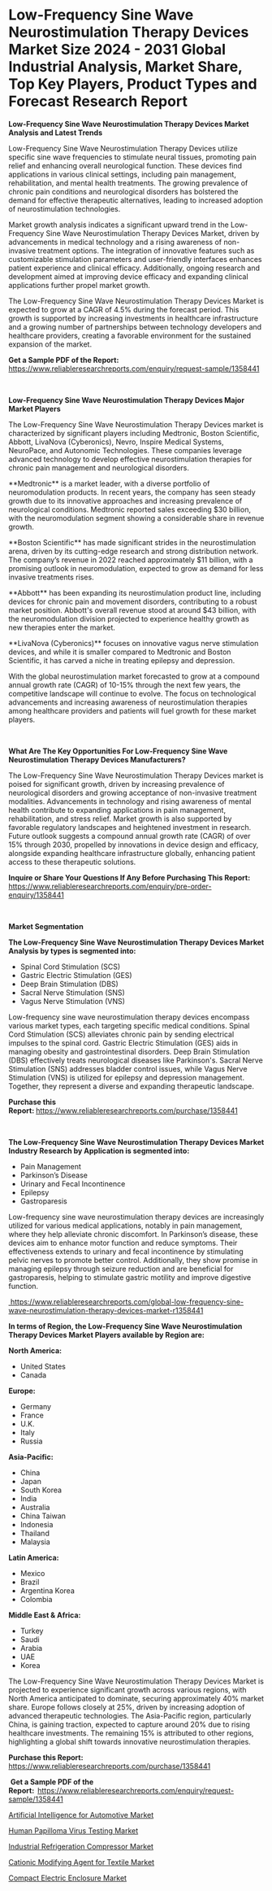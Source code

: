 <p><h1>Low-Frequency Sine Wave Neurostimulation Therapy Devices Market Size 2024 - 2031 Global Industrial Analysis, Market Share, Top Key Players, Product Types and Forecast Research Report</h1></p><p><strong>Low-Frequency Sine Wave Neurostimulation Therapy Devices Market Analysis and Latest Trends</strong></p>
<p><p>Low-Frequency Sine Wave Neurostimulation Therapy Devices utilize specific sine wave frequencies to stimulate neural tissues, promoting pain relief and enhancing overall neurological function. These devices find applications in various clinical settings, including pain management, rehabilitation, and mental health treatments. The growing prevalence of chronic pain conditions and neurological disorders has bolstered the demand for effective therapeutic alternatives, leading to increased adoption of neurostimulation technologies.</p><p>Market growth analysis indicates a significant upward trend in the Low-Frequency Sine Wave Neurostimulation Therapy Devices Market, driven by advancements in medical technology and a rising awareness of non-invasive treatment options. The integration of innovative features such as customizable stimulation parameters and user-friendly interfaces enhances patient experience and clinical efficacy. Additionally, ongoing research and development aimed at improving device efficacy and expanding clinical applications further propel market growth.</p><p>The Low-Frequency Sine Wave Neurostimulation Therapy Devices Market is expected to grow at a CAGR of 4.5% during the forecast period. This growth is supported by increasing investments in healthcare infrastructure and a growing number of partnerships between technology developers and healthcare providers, creating a favorable environment for the sustained expansion of the market.</p></p>
<p><strong>Get a Sample PDF of the Report:&nbsp;</strong> <a href="https://www.reliableresearchreports.com/enquiry/request-sample/1358441?utm_campaign=13&utm_medium=2&utm_source=Github&utm_content=ia&utm_term=05122024&utm_id=low-frequency-sine-wave-neurostimulation-therapy-devices">https://www.reliableresearchreports.com/enquiry/request-sample/1358441</a></p>
<p>&nbsp;</p>
<p><strong>Low-Frequency Sine Wave Neurostimulation Therapy Devices Major Market Players</strong></p>
<p><p>The Low-Frequency Sine Wave Neurostimulation Therapy Devices market is characterized by significant players including Medtronic, Boston Scientific, Abbott, LivaNova (Cyberonics), Nevro, Inspire Medical Systems, NeuroPace, and Autonomic Technologies. These companies leverage advanced technology to develop effective neurostimulation therapies for chronic pain management and neurological disorders.</p><p>**Medtronic** is a market leader, with a diverse portfolio of neuromodulation products. In recent years, the company has seen steady growth due to its innovative approaches and increasing prevalence of neurological conditions. Medtronic reported sales exceeding $30 billion, with the neuromodulation segment showing a considerable share in revenue growth.</p><p>**Boston Scientific** has made significant strides in the neurostimulation arena, driven by its cutting-edge research and strong distribution network. The company’s revenue in 2022 reached approximately $11 billion, with a promising outlook in neuromodulation, expected to grow as demand for less invasive treatments rises.</p><p>**Abbott** has been expanding its neurostimulation product line, including devices for chronic pain and movement disorders, contributing to a robust market position. Abbott's overall revenue stood at around $43 billion, with the neuromodulation division projected to experience healthy growth as new therapies enter the market.</p><p>**LivaNova (Cyberonics)** focuses on innovative vagus nerve stimulation devices, and while it is smaller compared to Medtronic and Boston Scientific, it has carved a niche in treating epilepsy and depression. </p><p>With the global neurostimulation market forecasted to grow at a compound annual growth rate (CAGR) of 10-15% through the next few years, the competitive landscape will continue to evolve. The focus on technological advancements and increasing awareness of neurostimulation therapies among healthcare providers and patients will fuel growth for these market players.</p></p>
<p>&nbsp;</p>
<p><strong>What Are The Key Opportunities For Low-Frequency Sine Wave Neurostimulation Therapy Devices Manufacturers?</strong></p>
<p><p>The Low-Frequency Sine Wave Neurostimulation Therapy Devices market is poised for significant growth, driven by increasing prevalence of neurological disorders and growing acceptance of non-invasive treatment modalities. Advancements in technology and rising awareness of mental health contribute to expanding applications in pain management, rehabilitation, and stress relief. Market growth is also supported by favorable regulatory landscapes and heightened investment in research. Future outlook suggests a compound annual growth rate (CAGR) of over 15% through 2030, propelled by innovations in device design and efficacy, alongside expanding healthcare infrastructure globally, enhancing patient access to these therapeutic solutions.</p></p>
<p><strong>Inquire or Share Your Questions If Any Before Purchasing This Report:</strong> <a href="https://www.reliableresearchreports.com/enquiry/pre-order-enquiry/1358441?utm_campaign=13&utm_medium=2&utm_source=Github&utm_content=ia&utm_term=05122024&utm_id=low-frequency-sine-wave-neurostimulation-therapy-devices">https://www.reliableresearchreports.com/enquiry/pre-order-enquiry/1358441</a></p>
<p>&nbsp;</p>
<p><strong>Market Segmentation</strong></p>
<p><strong>The Low-Frequency Sine Wave Neurostimulation Therapy Devices Market Analysis by types is segmented into:</strong></p>
<p><ul><li>Spinal Cord Stimulation (SCS)</li><li>Gastric Electric Stimulation (GES)</li><li>Deep Brain Stimulation (DBS)</li><li>Sacral Nerve Stimulation (SNS)</li><li>Vagus Nerve Stimulation (VNS)</li></ul></p>
<p><p>Low-frequency sine wave neurostimulation therapy devices encompass various market types, each targeting specific medical conditions. Spinal Cord Stimulation (SCS) alleviates chronic pain by sending electrical impulses to the spinal cord. Gastric Electric Stimulation (GES) aids in managing obesity and gastrointestinal disorders. Deep Brain Stimulation (DBS) effectively treats neurological diseases like Parkinson's. Sacral Nerve Stimulation (SNS) addresses bladder control issues, while Vagus Nerve Stimulation (VNS) is utilized for epilepsy and depression management. Together, they represent a diverse and expanding therapeutic landscape.</p></p>
<p><strong>Purchase this Report:&nbsp;</strong><a href="https://www.reliableresearchreports.com/purchase/1358441?utm_campaign=13&utm_medium=2&utm_source=Github&utm_content=ia&utm_term=05122024&utm_id=low-frequency-sine-wave-neurostimulation-therapy-devices">https://www.reliableresearchreports.com/purchase/1358441</a></p>
<p>&nbsp;</p>
<p><strong>The Low-Frequency Sine Wave Neurostimulation Therapy Devices Market Industry Research by Application is segmented into:</strong></p>
<p><ul><li>Pain Management</li><li>Parkinson’s Disease</li><li>Urinary and Fecal Incontinence</li><li>Epilepsy</li><li>Gastroparesis</li></ul></p>
<p><p>Low-frequency sine wave neurostimulation therapy devices are increasingly utilized for various medical applications, notably in pain management, where they help alleviate chronic discomfort. In Parkinson’s disease, these devices aim to enhance motor function and reduce symptoms. Their effectiveness extends to urinary and fecal incontinence by stimulating pelvic nerves to promote better control. Additionally, they show promise in managing epilepsy through seizure reduction and are beneficial for gastroparesis, helping to stimulate gastric motility and improve digestive function.</p></p>
<p><a href="https://www.reliableresearchreports.com/global-low-frequency-sine-wave-neurostimulation-therapy-devices-market-r1358441?utm_campaign=13&utm_medium=2&utm_source=Github&utm_content=ia&utm_term=05122024&utm_id=low-frequency-sine-wave-neurostimulation-therapy-devices">&nbsp;https://www.reliableresearchreports.com/global-low-frequency-sine-wave-neurostimulation-therapy-devices-market-r1358441</a></p>
<p><strong>In terms of Region, the Low-Frequency Sine Wave Neurostimulation Therapy Devices Market Players available by Region are:</strong></p>
<p>
    <p> <strong> North America: </strong>
        <ul>
            <li>United States</li>
            <li>Canada</li>
        </ul>
        </p> 
    <p> <strong> Europe: </strong>
        <ul>
            <li>Germany</li>
            <li>France</li>
            <li>U.K.</li>
            <li>Italy</li>
            <li>Russia</li>
        </ul>
        </p> 
    <p> <strong> Asia-Pacific: </strong>
        <ul>
            <li>China</li>
            <li>Japan</li>
            <li>South Korea</li>
            <li>India</li>
            <li>Australia</li>
            <li>China Taiwan</li>
            <li>Indonesia</li>
            <li>Thailand</li>
            <li>Malaysia</li>
        </ul>
        </p> 
    <p> <strong> Latin America: </strong>
        <ul>
            <li>Mexico</li>
            <li>Brazil</li>
            <li>Argentina Korea</li>
            <li>Colombia</li>
        </ul>
        </p> 
    <p> <strong> Middle East & Africa: </strong>
        <ul>
            <li>Turkey</li>
            <li>Saudi</li>
            <li>Arabia</li>
            <li>UAE</li>
            <li>Korea</li>
        </ul>
    </p>
    </p>
<p><p>The Low-Frequency Sine Wave Neurostimulation Therapy Devices Market is projected to experience significant growth across various regions, with North America anticipated to dominate, securing approximately 40% market share. Europe follows closely at 25%, driven by increasing adoption of advanced therapeutic technologies. The Asia-Pacific region, particularly China, is gaining traction, expected to capture around 20% due to rising healthcare investments. The remaining 15% is attributed to other regions, highlighting a global shift towards innovative neurostimulation therapies.</p></p>
<p><strong>Purchase this Report: </strong><a href="https://www.reliableresearchreports.com/purchase/1358441?utm_campaign=13&utm_medium=2&utm_source=Github&utm_content=ia&utm_term=05122024&utm_id=low-frequency-sine-wave-neurostimulation-therapy-devices">https://www.reliableresearchreports.com/purchase/1358441</a></p>
<p>&nbsp;<strong>Get a Sample PDF of the Report:&nbsp;&nbsp;</strong><a href="https://www.reliableresearchreports.com/enquiry/request-sample/1358441?utm_campaign=13&utm_medium=2&utm_source=Github&utm_content=ia&utm_term=05122024&utm_id=low-frequency-sine-wave-neurostimulation-therapy-devices">https://www.reliableresearchreports.com/enquiry/request-sample/1358441</a></p>
<p><strong></strong></p>
<p><p><a href="https://www.linkedin.com/pulse/size-share-projected-growth-rate-artificial-intelligence-sunbf?utm_campaign=13&utm_medium=2&utm_source=Github&utm_content=ia&utm_term=05122024&utm_id=low-frequency-sine-wave-neurostimulation-therapy-devices">Artificial Intelligence for Automotive Market</a></p><p><a href="https://github.com/ChiragRP21/Market-Research-Report-List-6/blob/main/human-papilloma-virus-testing-market.md?utm_campaign=13&utm_medium=2&utm_source=Github&utm_content=ia&utm_term=05122024&utm_id=low-frequency-sine-wave-neurostimulation-therapy-devices">Human Papilloma Virus Testing Market</a></p><p><a href="https://www.linkedin.com/pulse/projecting-industrial-refrigeration-compressor-markets-future-q5xwf?utm_campaign=13&utm_medium=2&utm_source=Github&utm_content=ia&utm_term=05122024&utm_id=low-frequency-sine-wave-neurostimulation-therapy-devices">Industrial Refrigeration Compressor Market</a></p><p><a href="https://issuu.com/reportprime-2/docs/cationic-modifying-agent-for-textile-market-size-2?utm_campaign=13&utm_medium=2&utm_source=Github&utm_content=ia&utm_term=05122024&utm_id=low-frequency-sine-wave-neurostimulation-therapy-devices">Cationic Modifying Agent for Textile Market</a></p><p><a href="https://github.com/JakirUddin511/Market-Research-Report-List-1/blob/main/compact-electric-enclosure-market.md?utm_campaign=13&utm_medium=2&utm_source=Github&utm_content=ia&utm_term=05122024&utm_id=low-frequency-sine-wave-neurostimulation-therapy-devices">Compact Electric Enclosure Market</a></p></p>